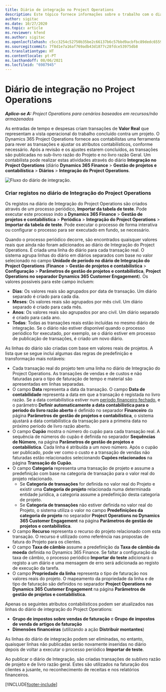 ```yaml
---
title: Diário de integração no Project Operations
description: Este tópico fornece informações sobre o trabalho com o diário de Integração no Project Operations.
author: sigitac
ms.date: 10/27/2020
ms.topic: article
ms.reviewer: kfend
ms.author: sigitac
ms.openlocfilehash: c5cc3254c52750b35be2c66137b6c57bbd9acbfbc89dedc6559059a89c8e2393
ms.sourcegitcommit: 7f8d1e7a16af769adb43d1877c28fdce53975db8
ms.translationtype: HT
ms.contentlocale: pt-PT
ms.lasthandoff: 08/06/2021
ms.locfileid: "6987945"
---
```

# <a name="integration-journal-in-project-operations"></a>Diário de integração no Project Operations

_**Aplica-se A:** Project Operations para cenários baseados em recursos/não armazenados_

As entradas de tempo e despesas criam transações de **Valor Real** que representam a vista operacional do trabalho concluído contra um projeto. O Dynamics 365 Project Operations fornece aos contabilistas uma ferramenta para rever as transações e ajustar os atributos contabilísticos, conforme necessário. Após a revisão e os ajustes estarem concluídos, as transações são publicadas no sub-livro razão do Projeto e no livro razão Geral. Um contabilista pode realizar estas atividades através do diário **Integração no Project Operations** (diário **Dynamics 365 Finance** > **Gestão de projetos e contabilística** > **Diários** > **Integração do Project Operations**.

![Fluxo do diário de integração.](./media/IntegrationJournal.png)

### <a name="create-records-in-the-project-operations-integration-journal"></a>Criar registos no diário de Integração do Project Operations

Os registos na diário de Integração do Project Operations são criados através de um processo periódico, **Importar da tabela de teste**. Pode executar este processo indo a **Dynamics 365 Finance** > **Gestão de projetos e contabilística** > **Periódica** > **Integração do Project Operations** > **Importar da tabela de teste**. Pode executar o processo de forma interativa ou configurar o processo para ser executado em fundo, se necessário.

Quando o processo periódico decorre, são encontrados quaisquer valores reais que ainda não foram adicionados ao diário de Integração do Project Operations. É criada uma linha do diário para cada transação real.
O sistema agrupa linhas do diário em diários separados com base no valor selecionado no campo **Unidade de período no diário de Integração do Project Operations** (**Finance** > **Gestão de projetos e contabilística** > **Configuração** > **Parâmetros de gestão de projetos e contabilística**, **Project Operations no separador Dynamics 365 Customer Engagement**). Os valores possíveis para este campo incluem:

  - **Dias**: Os valores reais são agrupados por data de transação. Um diário separado é criado para cada dia.
  - **Meses**: Os valores reais são agrupados por mês civil. Um diário separado é criado para cada mês.
  - **Anos**: Os valores reais são agrupados por ano civil. Um diário separado é criado para cada ano.
  - **Todas**: Todas as transações reais estão incluídas no mesmo diário de integração. Se o diário não estiver disponível quando o processo periódico for executado, por exemplo, se o diário estiver em processo de publicação de transações, é criado um novo diário.

As linhas do diário são criadas com base em valores reais de projetos. A lista que se segue inclui algumas das regras de predefinição e transformação mais notáveis:

  - Cada transação real do projeto tem uma linha no diário de Integração do Project Operations. As transações de vendas e de custos e não faturadas para o tipo de faturação de tempo e material são apresentadas em linhas separadas.
  - O campo **Data** representa a data da transação. O campo **Data de contabilidade** representa a data em que a transação é registada no livro razão. Se a data contabilística estiver num [período financeiro fechado](/dynamics365/finance/general-ledger/close-general-ledger-at-period-end), e o parâmetro **Definir automaticamente a data contabilística para o período do livro razão aberto** é definido no separador **Financeiro** da página **Parâmetros de gestão de projetos e contabilística**, o sistema ajustará a data contabilística da transação para a primeira data no próximo período de livro razão aberto.
  - O campo **Cupão** mostra o número do cupão para cada transação real. A sequência de números do cupão é definida no separador **Sequências de Número**, na página **Parâmetros de gestão de projetos e contabilística**. Cada linha é atribuída a um novo número. Após o cupão ser publicado, pode ver como o custo e a transação de vendas não faturadas estão relacionados selecionando **Cupões relacionados** na página **Transação do Cupão**.
  - O campo **Categoria** representa uma transação de projeto e assume a predefinição com base na categoria de transação para o valor real do projeto relacionado.
    - Se **Categoria de transações** for definida no valor real do Projeto e existir uma **Categoria de projeto** relacionada numa determinada entidade jurídica, a categoria assume a predefinição desta categoria de projeto.
    - Se **Categoria de transações** não estiver definida no valor real do Projeto, o sistema utiliza o valor no campo **Predefinições da categoria de projeto** no separador **Project Operations no Dynamics 365 Customer Engagement** na página **Parâmetros de gestão de projetos e contabilística**.
  - O campo **Recurso** representa o recurso do projeto relacionado com esta transação. O recurso é utilizado como referência nas propostas de fatura do Projeto para os clientes.
  - O campo **Taxa de câmbio** assume a predefinição da **Taxa de câmbio da moeda** definida no Dynamics 365 Finance. Se faltar a configuração da taxa de câmbio, o processo periódico **Importar do teste** adicionará o registo a um diário e uma mensagem de erro será adicionada ao registo de execução da tarefa.
  - O campo **Propriedade da linha** representa o tipo de faturação nos valores reais do projeto. O mapeamento da propriedade da linha e de tipo de faturação são definidos no separador **Project Operations no Dynamics 365 Customer Engagement** na página **Parâmetros de gestão de projetos e contabilística**.

Apenas os seguintes atributos contabilísticos podem ser atualizados nas linhas do diário de integração do Project Operations:

- **Grupo de impostos sobre vendas de faturação** e **Grupo de impostos de venda de artigos de faturação**
- **Dimensões financeiras** (utilizando a ação **Distribuir montantes**)

As linhas do diário de integração podem ser eliminadas, no entanto, quaisquer linhas não publicadas serão novamente inseridas no diário depois de voltar a executar o processo periódico **Importar de teste**.

Ao publicar o diário de Integração, são criadas transações de sublivro razão de projeto e de livro razão geral. Estes são utilizados na faturação dos clientes a jusante, no reconhecimento de receitas e nos relatórios financeiros.


[!INCLUDE[footer-include](../includes/footer-banner.md)]
